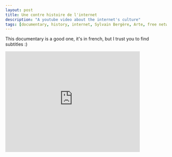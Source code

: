 ```yaml
---
layout: post
title: Une contre histoire de l'internet
description: "A youtube video about the internet's culture"
tags: [documentary, history, internet, Sylvain Bergère, Arte, free network]
---
```

This documentary is a good one, it's in french, but I trust you to find subtitles :)

<iframe width="420" height="315" src="https://www.youtube.com/watch?v=vylNos6mC0A" frameborder="0" allowfullscreen></iframe>
